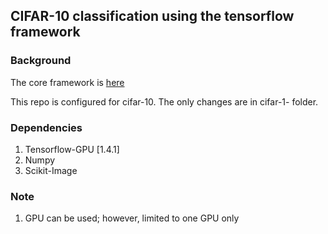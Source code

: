 ## CIFAR-10 classification using the tensorflow framework


### Background
The core framework is [here](git@github.com:rajibchakravorty/tf_framework.git)

This repo is configured for cifar-10. The only changes are in cifar-1- folder.

### Dependencies

1. Tensorflow-GPU [1.4.1]
2. Numpy
3. Scikit-Image

### Note

1. GPU can be used; however, limited to one GPU only

